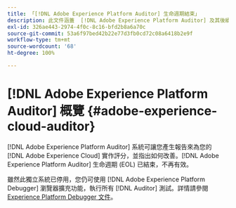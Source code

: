 ```yaml
---
title: 「[!DNL Adobe Experience Platform Auditor] 生命週期結束」
description: 此文件涵蓋  [!DNL Adobe Experience Platform Auditor] 及其後續版本。
exl-id: 326ae443-2974-4f0c-8c16-bfd2b8a6a70c
source-git-commit: 53a6f97bed42b22e77d3fb0cd72c08a6418b2e9f
workflow-type: tm+mt
source-wordcount: '68'
ht-degree: 100%

---
```


# [!DNL Adobe Experience Platform Auditor] 概覽 {#adobe-experience-cloud-auditor}

[!DNL Adobe Experience Platform Auditor] 系統可讓您產生報告來為您的 [!DNL Adobe Experience Cloud] 實作評分，並指出如何改善。[!DNL Adobe Experience Platform Auditor] 生命週期 (EOL) 已結束，不再有效。

雖然此獨立系統已停用，您仍可使用 [!DNL Adobe Experience Platform Debugger] 瀏覽器擴充功能，執行所有 [!DNL Auditor] 測試。詳情請參閱 [Experience Platform Debugger 文件](https://experienceleague.adobe.com/docs/debugger/using-v2/experience-cloud-debugger.html)。
